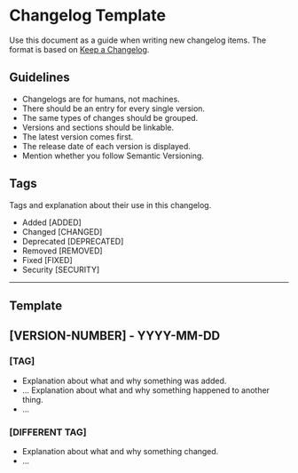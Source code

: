 # Changelog Template
Use this document as a guide when writing new changelog items. The format is based on [Keep a Changelog](http://keepachangelog.com/en/1.0.0/).

## Guidelines 
- Changelogs are for humans, not machines.
- There should be an entry for every single version.
- The same types of changes should be grouped.
- Versions and sections should be linkable.
- The latest version comes first.
- The release date of each version is displayed.
- Mention whether you follow Semantic Versioning.

## Tags
Tags and explanation about their use in this changelog. 
- Added [ADDED]
- Changed [CHANGED]
- Deprecated [DEPRECATED]
- Removed [REMOVED]
- Fixed [FIXED]
- Security [SECURITY]

-----------

## Template

## [VERSION-NUMBER] - YYYY-MM-DD
### [TAG]
- Explanation about what and why something was added.
- ... Explanation about what and why something happened to another thing. 
- ...

### [DIFFERENT TAG]
- Explanation about what and why something changed.
- ... 
